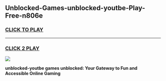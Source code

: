 
## Unblocked-Games-unblocked-youtbe-Play-Free-n806e
<h3>
<a href="https://premium76.site?title=unblocked-youtbe&ref=12A">CLICK TO PLAY</a></h3>
<hr>

<h3>
<a href="https://premium76.site?title=unblocked-youtbe&ref=12A">CLICK 2 PLAY</a>
  
</h3>

<a href="https://premium76.site?title=unblocked-youtbe&ref=12A"><img src="https://clearcache.store/games.png"></a>


**unblocked-youtbe games unblocked: Your Gateway to Fun and Accessible Online Gaming**
